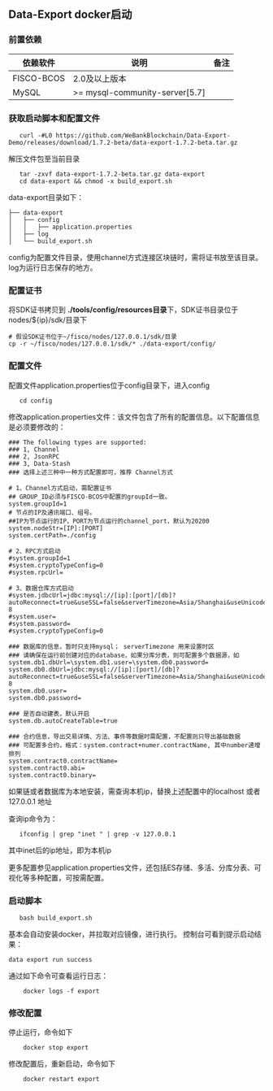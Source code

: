 
## Data-Export docker启动

### 前置依赖

| 依赖软件 | 说明 |备注|
| --- | --- | --- |
| FISCO-BCOS | 2.0及以上版本 | |
| MySQL | >= mysql-community-server[5.7] | |


### 获取启动脚本和配置文件

```
   curl -#L0 https://github.com/WeBankBlockchain/Data-Export-Demo/releases/download/1.7.2-beta/data-export-1.7.2-beta.tar.gz
```

解压文件包至当前目录
```
   tar -zxvf data-export-1.7.2-beta.tar.gz data-export
   cd data-export && chmod -x build_export.sh
```
data-export目录如下：
```
├── data-export
│   ├── config
│   │   ├── application.properties
│   ├── log
│   └── build_export.sh
```
config为配置文件目录，使用channel方式连接区块链时，需将证书放至该目录。
log为运行日志保存的地方。


### 配置证书
将SDK证书拷贝到 **./tools/config/resources目录**下，SDK证书目录位于nodes/${ip}/sdk/目录下
```
# 假设SDK证书位于~/fisco/nodes/127.0.0.1/sdk/目录
cp -r ~/fisco/nodes/127.0.0.1/sdk/* ./data-export/config/
```


### 配置文件

配置文件application.properties位于config目录下，进入config

```
   cd config
```

修改application.properties文件：该文件包含了所有的配置信息。以下配置信息是必须要修改的：

```
### The following types are supported:
### 1, Channel
### 2, JsonRPC
### 3, Data-Stash
### 选择上述三种中一种方式配置即可，推荐 Channel方式

# 1、Channel方式启动，需配置证书
## GROUP_ID必须与FISCO-BCOS中配置的groupId一致。
system.groupId=1
# 节点的IP及通讯端口、组号。 
##IP为节点运行的IP，PORT为节点运行的channel_port，默认为20200
system.nodeStr=[IP]:[PORT]
system.certPath=./config

# 2、RPC方式启动
#system.groupId=1
#system.cryptoTypeConfig=0
#system.rpcUrl=

# 3、数据仓库方式启动
#system.jdbcUrl=jdbc:mysql://[ip]:[port]/[db]?autoReconnect=true&useSSL=false&serverTimezone=Asia/Shanghai&useUnicode=true&characterEncoding=UTF-8
#system.user=
#system.password=
#system.cryptoTypeConfig=0

### 数据库的信息，暂时只支持mysql； serverTimezone 用来设置时区
### 请确保在运行前创建对应的database，如果分库分表，则可配置多个数据源，如system.db1.dbUrl=\system.db1.user=\system.db0.password=
system.db0.dbUrl=jdbc:mysql://[ip]:[port]/[db]?autoReconnect=true&useSSL=false&serverTimezone=Asia/Shanghai&useUnicode=true&characterEncoding=UTF-8
system.db0.user=
system.db0.password=

### 是否自动建表，默认开启
system.db.autoCreateTable=true

### 合约信息，导出交易详情、方法、事件等数据时需配置，不配置则只导出基础数据
### 可配置多合约，格式：system.contract+numer.contractName, 其中number递增排列
system.contract0.contractName=
system.contract0.abi=
system.contract0.binary=
```

如果链或者数据库为本地安装，需查询本机ip，替换上述配置中的localhost 或者 127.0.0.1 地址

查询ip命令为：

```
   ifconfig | grep "inet " | grep -v 127.0.0.1
```
其中inet后的ip地址，即为本机ip

更多配置参见application.properties文件，还包括ES存储、多活、分库分表、可视化等多种配置，可按需配置。


### 启动脚本

```
   bash build_export.sh
```
基本会自动安装docker，并拉取对应镜像，进行执行。
控制台可看到提示启动结果：

```
data export run success
```

通过如下命令可查看运行日志：
```
    docker logs -f export
```

### 修改配置

停止运行，命令如下
```
    docker stop export
```

修改配置后，重新启动，命令如下

```
    docker restart export
```





